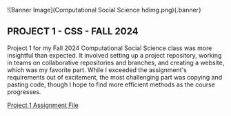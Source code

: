 ![Banner Image](Computational Social Science hdimg.png){.banner}

## PROJECT 1 - CSS - FALL 2024

Project 1 for my Fall 2024 Computational Social Science class was more insightful than expected. It involved setting up a project repository, working in teams on collaborative repositories and branches, and creating a website, which was my favorite part. While I exceeded the assignment's requirements out of excitement, the most challenging part was copying and pasting code, though I hope to find more efficient methods as the course progresses.  
  
  
[Project 1 Assignment File](Computational_Social_Science_Project_1__fa24_.pdf)

